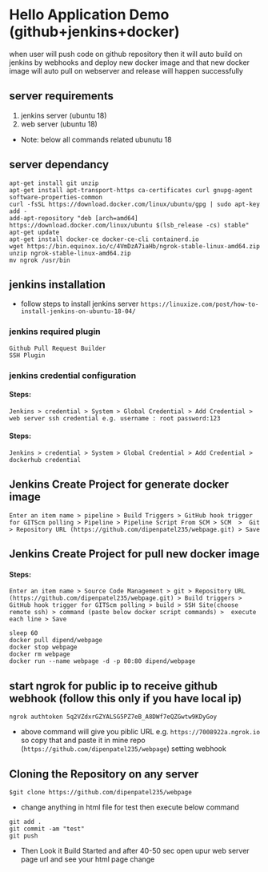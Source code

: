 # Hello Application Demo (github+jenkins+docker)
when user will push code on github repository then it will auto build on jenkins by webhooks and deploy new docker image and that new docker image will auto pull on webserver and release will happen successfully

## server requirements 
 1. jenkins server (ubuntu 18)
 2. web server (ubuntu 18)

*  Note: below  all commands related ubunutu 18

## server dependancy
```
apt-get install git unzip
apt-get install apt-transport-https ca-certificates curl gnupg-agent software-properties-common
curl -fsSL https://download.docker.com/linux/ubuntu/gpg | sudo apt-key add -
add-apt-repository "deb [arch=amd64] https://download.docker.com/linux/ubuntu $(lsb_release -cs) stable"
apt-get update
apt-get install docker-ce docker-ce-cli containerd.io
wget https://bin.equinox.io/c/4VmDzA7iaHb/ngrok-stable-linux-amd64.zip
unzip ngrok-stable-linux-amd64.zip
mv ngrok /usr/bin
```

## jenkins installation
*  follow steps to install jenkins server
`https://linuxize.com/post/how-to-install-jenkins-on-ubuntu-18-04/`

### jenkins required plugin
```
Github Pull Request Builder
SSH Plugin
```
### jenkins credential configuration

#### Steps:
```
Jenkins > credential > System > Global Credential > Add Credential > web server ssh credential e.g. username : root password:123
```
#### Steps:
```
Jenkins > credential > System > Global Credential > Add Credential > dockerhub credential
```

## Jenkins Create Project for generate docker image

```
Enter an item name > pipeline > Build Triggers > GitHub hook trigger for GITScm polling > Pipeline > Pipeline Script From SCM > SCM  >  Git > Repository URL (https://github.com/dipenpatel235/webpage.git) > Save
```

## Jenkins Create Project for pull new docker image

#### Steps:
```
Enter an item name > Source Code Management > git > Repository URL (https://github.com/dipenpatel235/webpage.git) > Build triggers > GitHub hook trigger for GITScm polling > build > SSH Site(choose remote ssh) > command (paste below docker script commands) >  execute each line > Save
```

```
sleep 60
docker pull dipend/webpage
docker stop webpage
docker rm webpage
docker run --name webpage -d -p 80:80 dipend/webpage
```

## start ngrok for public ip to receive github webhook (follow this only if you have local ip)

`ngrok authtoken 5q2VZdxrGZYALSG5PZ7eB_A8DWf7eQZGwtw9KDyGoy`

*  above command will give you piblic URL e.g. `https://7008922a.ngrok.io` so copy that and paste it in mine repo (`https://github.com/dipenpatel235/webpage`) setting webhook



## Cloning the Repository on any server

```
$git clone https://github.com/dipenpatel235/webpage
```

*  change anything in html file for test then execute below command

```
git add .
git commit -am "test"
git push
```

*  Then Look it Build Started and after 40-50 sec open upur web server page url and see your html page change
